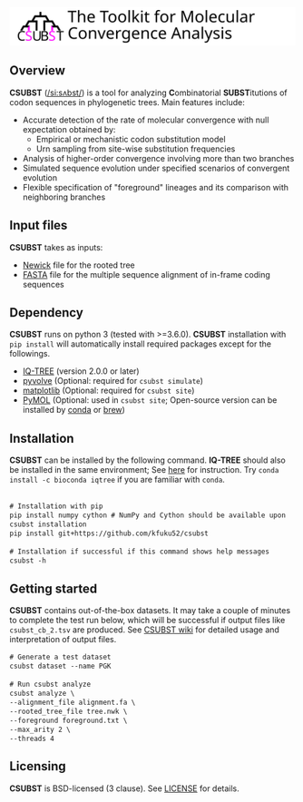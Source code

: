 ![](logo/logo_csubst_large.svg)

## Overview
**CSUBST** ([/si:sʌbst/](http://ipa-reader.xyz/?text=si:s%CA%8Cbst&voice=Salli)) is a tool for analyzing **C**ombinatorial **SUBST**itutions of codon sequences in phylogenetic trees. Main features include:

- Accurate detection of the rate of molecular convergence with null expectation obtained by:
    - Empirical or mechanistic codon substitution model
    - Urn sampling from site-wise substitution frequencies
- Analysis of higher-order convergence involving more than two branches
- Simulated sequence evolution under specified scenarios of convergent evolution
- Flexible specification of "foreground" lineages and its comparison with neighboring branches

## Input files
**CSUBST** takes as inputs: 
- [Newick](https://en.wikipedia.org/wiki/Newick_format) file for the rooted tree
- [FASTA](https://en.wikipedia.org/wiki/FASTA_format) file for the multiple sequence alignment of in-frame coding sequences

## Dependency
**CSUBST** runs on python 3 (tested with >=3.6.0). **CSUBST** installation with `pip install` will automatically install required packages except for the followings.
* [IQ-TREE](http://www.iqtree.org/) (version 2.0.0 or later)
* [pyvolve](https://github.com/sjspielman/pyvolve) (Optional: required for `csubst simulate`)
* [matplotlib](https://matplotlib.org/3.1.1/index.html) (Optional: required for `csubst site`)
* [PyMOL](https://pymol.org/2/) (Optional: used in `csubst site`; Open-source version can be installed by [conda](https://anaconda.org/conda-forge/pymol-open-source) or [brew](https://github.com/brewsci/homebrew-bio))

## Installation
**CSUBST** can be installed by the following command. **IQ-TREE** should also be installed in the same environment; See [here](http://www.iqtree.org/doc/Quickstart#installation) for instruction. Try `conda install -c bioconda iqtree` if you are familiar with `conda`.
```

# Installation with pip
pip install numpy cython # NumPy and Cython should be available upon csubst installation
pip install git+https://github.com/kfuku52/csubst

# Installation if successful if this command shows help messages
csubst -h 
```

## Getting started
**CSUBST** contains out-of-the-box datasets. It may take a couple of minutes to complete the test run below, which will be successful if output files like `csubst_cb_2.tsv` are produced. See [CSUBST wiki](https://github.com/kfuku52/csubst/wiki) for detailed usage and interpretation of output files.

```
# Generate a test dataset
csubst dataset --name PGK

# Run csubst analyze
csubst analyze \
--alignment_file alignment.fa \
--rooted_tree_file tree.nwk \
--foreground foreground.txt \
--max_arity 2 \
--threads 4
```

## Licensing
**CSUBST** is BSD-licensed (3 clause). See [LICENSE](LICENSE) for details.